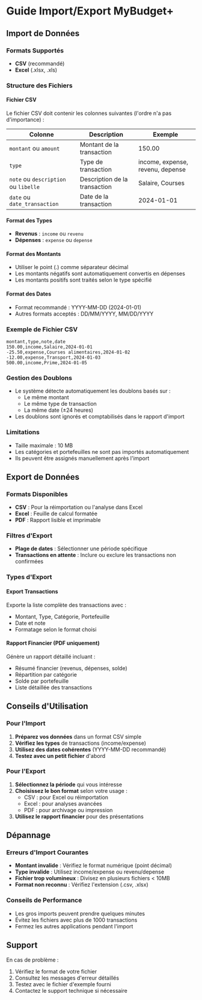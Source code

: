 # Guide Import/Export MyBudget+

## Import de Données

### Formats Supportés
- **CSV** (recommandé)
- **Excel** (.xlsx, .xls)

### Structure des Fichiers

#### Fichier CSV
Le fichier CSV doit contenir les colonnes suivantes (l'ordre n'a pas d'importance) :

| Colonne | Description | Exemple |
|---------|-------------|---------|
| `montant` ou `amount` | Montant de la transaction | 150.00 |
| `type` | Type de transaction | income, expense, revenu, depense |
| `note` ou `description` ou `libelle` | Description de la transaction | Salaire, Courses |
| `date` ou `date_transaction` | Date de la transaction | 2024-01-01 |

#### Format des Types
- **Revenus** : `income` ou `revenu`
- **Dépenses** : `expense` ou `depense`

#### Format des Montants
- Utiliser le point (.) comme séparateur décimal
- Les montants négatifs sont automatiquement convertis en dépenses
- Les montants positifs sont traités selon le type spécifié

#### Format des Dates
- Format recommandé : YYYY-MM-DD (2024-01-01)
- Autres formats acceptés : DD/MM/YYYY, MM/DD/YYYY

### Exemple de Fichier CSV
```csv
montant,type,note,date
150.00,income,Salaire,2024-01-01
-25.50,expense,Courses alimentaires,2024-01-02
-12.00,expense,Transport,2024-01-03
500.00,income,Prime,2024-01-05
```

### Gestion des Doublons
- Le système détecte automatiquement les doublons basés sur :
  - Le même montant
  - Le même type de transaction
  - La même date (±24 heures)
- Les doublons sont ignorés et comptabilisés dans le rapport d'import

### Limitations
- Taille maximale : 10 MB
- Les catégories et portefeuilles ne sont pas importés automatiquement
- Ils peuvent être assignés manuellement après l'import

## Export de Données

### Formats Disponibles
- **CSV** : Pour la réimportation ou l'analyse dans Excel
- **Excel** : Feuille de calcul formatée
- **PDF** : Rapport lisible et imprimable

### Filtres d'Export
- **Plage de dates** : Sélectionner une période spécifique
- **Transactions en attente** : Inclure ou exclure les transactions non confirmées

### Types d'Export

#### Export Transactions
Exporte la liste complète des transactions avec :
- Montant, Type, Catégorie, Portefeuille
- Date et note
- Formatage selon le format choisi

#### Rapport Financier (PDF uniquement)
Génère un rapport détaillé incluant :
- Résumé financier (revenus, dépenses, solde)
- Répartition par catégorie
- Solde par portefeuille
- Liste détaillée des transactions

## Conseils d'Utilisation

### Pour l'Import
1. **Préparez vos données** dans un format CSV simple
2. **Vérifiez les types** de transactions (income/expense)
3. **Utilisez des dates cohérentes** (YYYY-MM-DD recommandé)
4. **Testez avec un petit fichier** d'abord

### Pour l'Export
1. **Sélectionnez la période** qui vous intéresse
2. **Choisissez le bon format** selon votre usage :
   - CSV : pour Excel ou réimportation
   - Excel : pour analyses avancées
   - PDF : pour archivage ou impression
3. **Utilisez le rapport financier** pour des présentations

## Dépannage

### Erreurs d'Import Courantes
- **Montant invalide** : Vérifiez le format numérique (point décimal)
- **Type invalide** : Utilisez income/expense ou revenu/depense
- **Fichier trop volumineux** : Divisez en plusieurs fichiers < 10MB
- **Format non reconnu** : Vérifiez l'extension (.csv, .xlsx)

### Conseils de Performance
- Les gros imports peuvent prendre quelques minutes
- Évitez les fichiers avec plus de 1000 transactions
- Fermez les autres applications pendant l'import

## Support

En cas de problème :
1. Vérifiez le format de votre fichier
2. Consultez les messages d'erreur détaillés
3. Testez avec le fichier d'exemple fourni
4. Contactez le support technique si nécessaire
